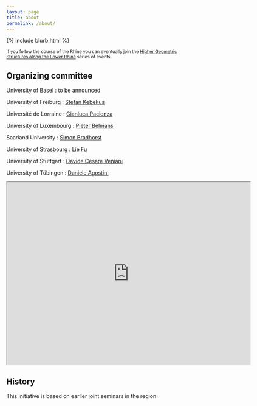 ```yaml
---
layout: page
title: about
permalink: /about/
---
```


{% include blurb.html %}

<small>If you follow the course of the Rhine you can eventually join the [Higher Geometric Structures along the Lower Rhine](https://utrechtgeometrycentre.nl/higher-geometric-structures-along-the-lower-rhine/) series of events.</small>

## Organizing committee

University of Basel
: to be announced

University of Freiburg
: [Stefan Kebekus](https://cplx.vm.uni-freiburg.de/)

Université de Lorraine
: [Gianluca Pacienza](https://iecl.univ-lorraine.fr/membre-iecl/pacienza-gianluca/)

University of Luxembourg
: [Pieter Belmans](https://pbelmans.ncag.info)

Saarland University
: [Simon Bradhorst](https://www.math.uni-sb.de/ag/brandhorst/index.php?lang=en)

University of Strasbourg
: [Lie Fu](https://irma.math.unistra.fr/~lfu/)

University of Stuttgart
: [Davide Cesare Veniani](https://www.idsr.uni-stuttgart.de/en/institute/Veniani/)

University of Tübingen
: [Daniele Agostini](https://www.math.uni-tuebingen.de/de/forschung/kombinatorische-algebraische-geometrie/personen/daniele-agostini)

<iframe src="https://www.google.com/maps/d/embed?mid=1AnGpg8zoFzSqQQQ5tGM6ngQyBmuWQ7w&ehbc=2E312F" width="640" height="480"></iframe>

## History

This initiative is based on earlier joint seminars in the region.
